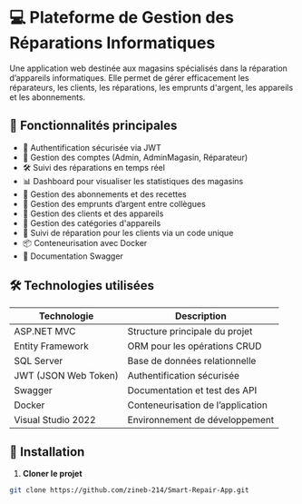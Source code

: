 # 💻 Plateforme de Gestion des Réparations Informatiques

Une application web destinée aux magasins spécialisés dans la réparation d’appareils informatiques. Elle permet de gérer efficacement les réparateurs, les clients, les réparations, les emprunts d'argent, les appareils et les abonnements.

## 📌 Fonctionnalités principales

- 🔐 Authentification sécurisée via JWT
- 👤 Gestion des comptes (Admin, AdminMagasin, Réparateur)
- 🛠️ Suivi des réparations en temps réel
- 📊 Dashboard pour visualiser les statistiques des magasins
- 🧾 Gestion des abonnements et des recettes
- 💸 Gestion des emprunts d’argent entre collègues
- 🤝 Gestion des clients et des appareils
- 📂 Gestion des catégories d'appareils
- 🔎 Suivi de réparation pour les clients via un code unique
- 📦 Conteneurisation avec Docker
- 📘 Documentation Swagger

## 🛠️ Technologies utilisées

| Technologie           | Description                              |
|-----------------------|------------------------------------------|
| ASP.NET MVC           | Structure principale du projet           |
| Entity Framework      | ORM pour les opérations CRUD             |
| SQL Server            | Base de données relationnelle            |
| JWT (JSON Web Token)  | Authentification sécurisée               |
| Swagger               | Documentation et test des API           |
| Docker                | Conteneurisation de l’application       |
| Visual Studio 2022    | Environnement de développement           |

## 🚀 Installation

1. **Cloner le projet**
```bash
git clone https://github.com/zineb-214/Smart-Repair-App.git
